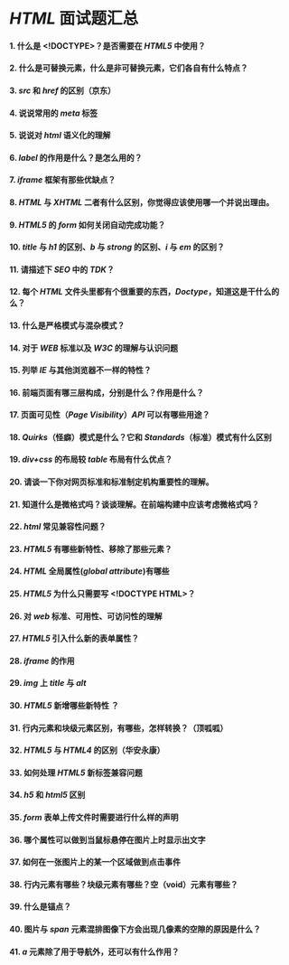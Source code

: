 # _HTML_ 面试题汇总

#### 1. 什么是 \<!DOCTYPE>？是否需要在 _HTML5_ 中使用？

#### 2. 什么是可替换元素，什么是非可替换元素，它们各自有什么特点？

#### 3. _src_ 和 _href_ 的区别（京东）

#### 4. 说说常用的 _meta_ 标签

#### 5. 说说对 _html_ 语义化的理解

#### 6. _label_ 的作用是什么？是怎么用的？

#### 7. _iframe_ 框架有那些优缺点？

#### 8. _HTML_ 与 _XHTML_ 二者有什么区别，你觉得应该使用哪一个并说出理由。

#### 9. _HTML5_ 的 _form_ 如何关闭自动完成功能？

#### 10. _title_ 与 _h1_ 的区别、_b_ 与 _strong_ 的区别、_i_ 与 _em_ 的区别？

#### 11. 请描述下 _SEO_ 中的 _TDK_？

#### 12. 每个 _HTML_ 文件头里都有个很重要的东西，_Doctype_，知道这是干什么的么？

#### 13. 什么是严格模式与混杂模式？

#### 14. 对于 _WEB_ 标准以及 _W3C_ 的理解与认识问题

#### 15. 列举 _IE_ 与其他浏览器不一样的特性？

#### 16. 前端页面有哪三层构成，分别是什么？作用是什么？

#### 17. 页面可见性（_Page Visibility_）_API_ 可以有哪些用途？

#### 18. _Quirks_（怪癖）模式是什么？它和 _Standards_（标准）模式有什么区别

#### 19. _div+css_ 的布局较 _table_ 布局有什么优点？

#### 20. 请谈一下你对网页标准和标准制定机构重要性的理解。

#### 21. 知道什么是微格式吗？谈谈理解。在前端构建中应该考虑微格式吗？

#### 22. _html_ 常见兼容性问题？

#### 23. _HTML5_ 有哪些新特性、移除了那些元素？

#### 24. _HTML_ 全局属性(_global attribute_)有哪些

#### 25. _HTML5_ 为什么只需要写 \<!DOCTYPE HTML>？

#### 26. 对 _web_ 标准、可用性、可访问性的理解

#### 27. _HTML5_ 引入什么新的表单属性？

#### 28. _iframe_ 的作用

#### 29. _img_ 上 _title_ 与 _alt_

#### 30. _HTML5_ 新增哪些新特性 ？

#### 31. 行内元素和块级元素区别，有哪些，怎样转换？（顶呱呱）

#### 32. _HTML5_ 与 _HTML4_ 的区别（华安永康）

#### 33. 如何处理 _HTML5_ 新标签兼容问题

#### 34. _h5_ 和 _html5_ 区别

#### 35. _form_ 表单上传文件时需要进行什么样的声明

#### 36. 哪个属性可以做到当鼠标悬停在图片上时显示出文字

#### 37. 如何在一张图片上的某一个区域做到点击事件

#### 38. 行内元素有哪些？块级元素有哪些？空（void）元素有哪些？

#### 39. 什么是锚点？

#### 40. 图片与 _span_ 元素混排图像下方会出现几像素的空隙的原因是什么？

#### 41. _a_ 元素除了用于导航外，还可以有什么作用？

